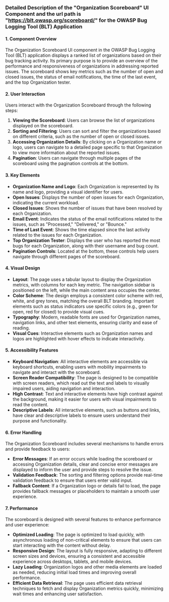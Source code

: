 ### Detailed Description of the "Organization Scoreboard" UI Component and the url path is "https://blt.owasp.org/scoreboard/" for the OWASP Bug Logging Tool (BLT) Application

#### 1. Component Overview
The Organization Scoreboard UI component in the OWASP Bug Logging Tool (BLT) application displays a ranked list of organizations based on their bug tracking activity. Its primary purpose is to provide an overview of the performance and responsiveness of organizations in addressing reported issues. The scoreboard shows key metrics such as the number of open and closed issues, the status of email notifications, the time of the last event, and the top Organization tester.

#### 2. User Interaction
Users interact with the Organization Scoreboard through the following steps:
1. **Viewing the Scoreboard**: Users can browse the list of organizations displayed on the scoreboard.
2. **Sorting and Filtering**: Users can sort and filter the organizations based on different criteria, such as the number of open or closed issues.
3. **Accessing Organization Details**: By clicking on a Organization name or logo, users can navigate to a detailed page specific to that Organization to view more information about the reported issues.
4. **Pagination**: Users can navigate through multiple pages of the scoreboard using the pagination controls at the bottom.

#### 3. Key Elements
- **Organization Name and Logo**: Each Organization is represented by its name and logo, providing a visual identifier for users.
- **Open Issues**: Displays the number of open issues for each Organization, indicating the current workload.
- **Closed Issues**: Shows the number of issues that have been resolved by each Organization.
- **Email Event**: Indicates the status of the email notifications related to the issues, such as "Processed," "Delivered," or "Bounce."
- **Time of Last Event**: Shows the time elapsed since the last activity related to the issues for each Organization.
- **Top Organization Tester**: Displays the user who has reported the most bugs for each Organization, along with their username and bug count.
- **Pagination Controls**: Located at the bottom, these controls help users navigate through different pages of the scoreboard.

#### 4. Visual Design
- **Layout**: The page uses a tabular layout to display the Organization metrics, with columns for each key metric. The navigation sidebar is positioned on the left, while the main content area occupies the center.
- **Color Scheme**: The design employs a consistent color scheme with red, white, and grey tones, matching the overall BLT branding. Important elements such as status indicators use specific colors (e.g., green for open, red for closed) to provide visual cues.
- **Typography**: Modern, readable fonts are used for Organization names, navigation links, and other text elements, ensuring clarity and ease of reading.
- **Visual Cues**: Interactive elements such as Organization names and logos are highlighted with hover effects to indicate interactivity.

#### 5. Accessibility Features
- **Keyboard Navigation**: All interactive elements are accessible via keyboard shortcuts, enabling users with mobility impairments to navigate and interact with the scoreboard.
- **Screen Reader Compatibility**: The page is designed to be compatible with screen readers, which read out the text and labels to visually impaired users, aiding navigation and interaction.
- **High Contrast**: Text and interactive elements have high contrast against the background, making it easier for users with visual impairments to read the content.
- **Descriptive Labels**: All interactive elements, such as buttons and links, have clear and descriptive labels to ensure users understand their purpose and functionality.

#### 6. Error Handling
The Organization Scoreboard includes several mechanisms to handle errors and provide feedback to users:
- **Error Messages**: If an error occurs while loading the scoreboard or accessing Organization details, clear and concise error messages are displayed to inform the user and provide steps to resolve the issue.
- **Validation Feedback**: The sorting and filtering options provide real-time validation feedback to ensure that users enter valid input.
- **Fallback Content**: If a Organization logo or details fail to load, the page provides fallback messages or placeholders to maintain a smooth user experience.

#### 7. Performance
The scoreboard is designed with several features to enhance performance and user experience:
- **Optimized Loading**: The page is optimized to load quickly, with asynchronous loading of non-critical elements to ensure that users can start interacting with the content without delay.
- **Responsive Design**: The layout is fully responsive, adapting to different screen sizes and devices, ensuring a consistent and accessible experience across desktops, tablets, and mobile devices.
- **Lazy Loading**: Organization logos and other media elements are loaded as needed, reducing initial load times and improving overall performance.
- **Efficient Data Retrieval**: The page uses efficient data retrieval techniques to fetch and display Organization metrics quickly, minimizing wait times and enhancing user satisfaction.